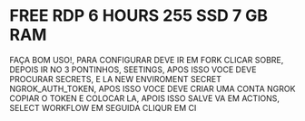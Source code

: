 # FREE RDP 6 HOURS 255 SSD 7 GB RAM


FAÇA BOM USO!, PARA CONFIGURAR DEVE IR EM FORK CLICAR SOBRE,
DEPOIS IR NO 3 PONTINHOS, SEETINGS, APOS ISSO VOCE DEVE PROCURAR
SECRETS, E LA NEW ENVIROMENT SECRET NGROK_AUTH_TOKEN, APOS ISSO VOCE DEVE CRIAR UMA CONTA NGROK
COPIAR O TOKEN E COLOCAR LA, APOIS ISSO SALVE VA EM ACTIONS, SELECT WORKFLOW EM SEGUIDA CLIQUR EM 
CI 

